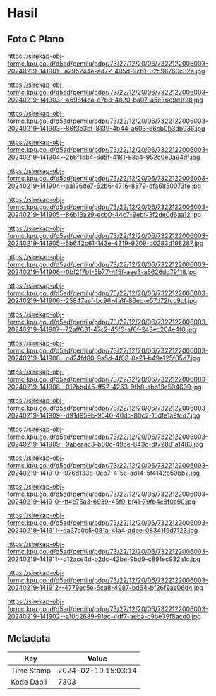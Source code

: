 # Hasil

## Foto C Plano

https://sirekap-obj-formc.kpu.go.id/d5ad/pemilu/pdpr/73/22/12/20/06/7322122006003-20240219-141901--a295244e-ad72-405d-9c61-02596760c82e.jpg

https://sirekap-obj-formc.kpu.go.id/d5ad/pemilu/pdpr/73/22/12/20/06/7322122006003-20240219-141903--4698f4ca-d7b8-4820-ba07-a5e36e9d1f28.jpg

https://sirekap-obj-formc.kpu.go.id/d5ad/pemilu/pdpr/73/22/12/20/06/7322122006003-20240219-141903--86f3e3bf-8139-4b44-a603-66cb0b3db936.jpg

https://sirekap-obj-formc.kpu.go.id/d5ad/pemilu/pdpr/73/22/12/20/06/7322122006003-20240219-141904--2b6f1db4-6d5f-4181-88a4-952c0e0a94df.jpg

https://sirekap-obj-formc.kpu.go.id/d5ad/pemilu/pdpr/73/22/12/20/06/7322122006003-20240219-141904--aa136de7-62b6-4716-8879-dfa6850073fe.jpg

https://sirekap-obj-formc.kpu.go.id/d5ad/pemilu/pdpr/73/22/12/20/06/7322122006003-20240219-141905--86b13a29-ecb0-44c7-9ebf-3f2de0d6aa12.jpg

https://sirekap-obj-formc.kpu.go.id/d5ad/pemilu/pdpr/73/22/12/20/06/7322122006003-20240219-141905--5b642c61-143e-4319-9209-b0283d198287.jpg

https://sirekap-obj-formc.kpu.go.id/d5ad/pemilu/pdpr/73/22/12/20/06/7322122006003-20240219-141906--0bf2f7b1-5b77-4f5f-aee3-a5626dd79118.jpg

https://sirekap-obj-formc.kpu.go.id/d5ad/pemilu/pdpr/73/22/12/20/06/7322122006003-20240219-141906--25847aef-bc96-4a1f-86ec-e57d72fcc9cf.jpg

https://sirekap-obj-formc.kpu.go.id/d5ad/pemilu/pdpr/73/22/12/20/06/7322122006003-20240219-141907--72aff631-47c2-45f0-af6f-243ec264e4f0.jpg

https://sirekap-obj-formc.kpu.go.id/d5ad/pemilu/pdpr/73/22/12/20/06/7322122006003-20240219-141908--cd24fd80-9a5d-4f08-8a21-b49e125f05d7.jpg

https://sirekap-obj-formc.kpu.go.id/d5ad/pemilu/pdpr/73/22/12/20/06/7322122006003-20240219-141908--012bbd45-ff52-4263-9fb8-abb13c504609.jpg

https://sirekap-obj-formc.kpu.go.id/d5ad/pemilu/pdpr/73/22/12/20/06/7322122006003-20240219-141909--d91d959b-9540-40dc-80c2-15dfe1a9fcd7.jpg

https://sirekap-obj-formc.kpu.go.id/d5ad/pemilu/pdpr/73/22/12/20/06/7322122006003-20240219-141909--9abeaac3-b00c-49ce-843c-df72881a1483.jpg

https://sirekap-obj-formc.kpu.go.id/d5ad/pemilu/pdpr/73/22/12/20/06/7322122006003-20240219-141910--976d133d-0cb7-415e-ad14-5f4142b50bb2.jpg

https://sirekap-obj-formc.kpu.go.id/d5ad/pemilu/pdpr/73/22/12/20/06/7322122006003-20240219-141910--ff4e75a3-6939-45f9-bf41-79fb4c8f0a90.jpg

https://sirekap-obj-formc.kpu.go.id/d5ad/pemilu/pdpr/73/22/12/20/06/7322122006003-20240219-141911--da37c0c5-081a-41a4-adbe-0834119d7123.jpg

https://sirekap-obj-formc.kpu.go.id/d5ad/pemilu/pdpr/73/22/12/20/06/7322122006003-20240219-141911--d12ace4d-b2dc-42be-9bd9-c891ec932a1c.jpg

https://sirekap-obj-formc.kpu.go.id/d5ad/pemilu/pdpr/73/22/12/20/06/7322122006003-20240219-141912--4779ec5e-6ca8-4987-bd64-bf26f9ae06d4.jpg

https://sirekap-obj-formc.kpu.go.id/d5ad/pemilu/pdpr/73/22/12/20/06/7322122006003-20240219-141902--a10d2689-91ec-4df7-aeba-c9be39f8acd0.jpg


## Metadata

| Key        | Value               |
| ---------- | ------------------- |
| Time Stamp | 2024-02-19 15:03:14 |
| Kode Dapil | 7303                |



